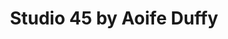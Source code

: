 ---
title: "Studio 45 by Aoife Duffy"
url: /carrickmacross/studio-45-by-aoife-duffy/
shop: beauty
---